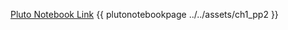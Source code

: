 

[Pluto Notebook Link](https://github.com/stefanbringuier/QuantumComputingProblemsSolutions/tree/main/notebooks/ch1/ch1_pp2.jl)
{{ plutonotebookpage ../../assets/ch1_pp2 }}

